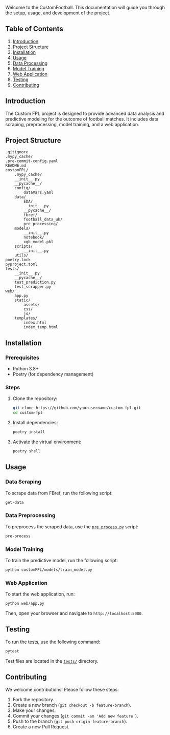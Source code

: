 
Welcome to the CustomFootball. This documentation will guide you through the setup, usage, and development of the project.

## Table of Contents

1. [Introduction](#introduction)
2. [Project Structure](#project-structure)
3. [Installation](#installation)
4. [Usage](#usage)
5. [Data Processing](#data-processing)
8. [Model Training](#model-training)
7. [Web Application](#web-application)
8. [Testing](#testing)
9. [Contributing](#contributing)


## Introduction

The Custom FPL project is designed to provide advanced data analysis and predictive modeling for the outcome of football matches. It includes data scraping, preprocessing, model training, and a web application.

## Project Structure

```
.gitignore
.mypy_cache/
.pre-commit-config.yaml
README.md
costomFPL/
    .mypy_cache/
    __init__.py
    __pycache__/
    config/
        dataVars.yaml
    data/
        EDA/
        __init__.py
        __pycache__/
        fbref/
        football_data_uk/
        pre_processing/
    models/
        __init__.py
        notebook/
        xgb_model.pkl
    scripts/
        __init__.py
    utils/
poetry.lock
pyproject.toml
tests/
    __init__.py
    __pycache__/
    test_prediction.py
    test_scrapper.py
web/
    app.py
    static/
        assets/
        css/
        js/
    templates/
        index.html
        index_temp.html
```

## Installation

### Prerequisites

- Python 3.8+
- Poetry (for dependency management)

### Steps

1. Clone the repository:
    ```sh
    git clone https://github.com/yourusername/custom-fpl.git
    cd custom-fpl
    ```

2. Install dependencies:
    ```sh
    poetry install
    ```

3. Activate the virtual environment:
    ```sh
    poetry shell
    ```

## Usage

### Data Scraping

To scrape data from FBref, run the following script:
```sh
get-data
```

### Data Preprocessing

To preprocess the scraped data, use the [`pre_process.py`](command:_github.copilot.openRelativePath?%5B%22costomFPL%2Fdata%2Fpre_processing%2Fpre_process.py%22%5D "costomFPL/data/pre_processing/pre_process.py") script:
```sh
pre-process
```

### Model Training

To train the predictive model, run the following script:
```sh
python costomFPL/models/train_model.py
```

### Web Application

To start the web application, run:
```sh
python web/app.py
```
Then, open your browser and navigate to `http://localhost:5000`.


## Testing

To run the tests, use the following command:
```sh
pytest
```
Test files are located in the [`tests/`](command:_github.copilot.openRelativePath?%5B%22tests%2F%22%5D "tests/") directory.

## Contributing

We welcome contributions! Please follow these steps:

1. Fork the repository.
2. Create a new branch (`git checkout -b feature-branch`).
3. Make your changes.
4. Commit your changes (`git commit -am 'Add new feature'`).
5. Push to the branch (`git push origin feature-branch`).
6. Create a new Pull Request.
